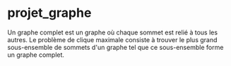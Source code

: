 # projet_graphe
Un graphe complet est un graphe où chaque sommet est relié à tous les autres. Le problème de clique maximale consiste à trouver le plus
grand sous-ensemble de sommets d'un graphe tel que ce sous-ensemble forme un graphe complet.
